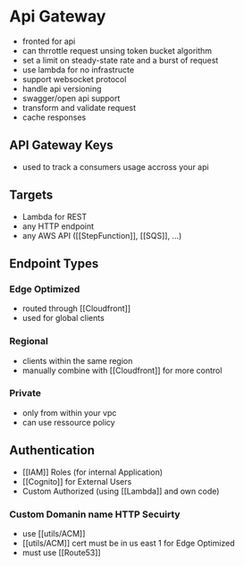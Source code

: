 # Api Gateway
- fronted for api
- can thrrottle request unsing token bucket algorithm
- set a limit on steady-state rate and a burst of request
- use lambda for no infrastructe
- support websocket protocol
- handle api versioning
- swagger/open api support
- transform and validate request
- cache responses

## API Gateway Keys
- used to track a consumers usage accross your api

## Targets
- Lambda for REST
- any HTTP endpoint
- any AWS API ([[StepFunction]], [[SQS]], ...)

## Endpoint Types


### Edge Optimized
- routed through [[Cloudfront]]
- used for global clients

### Regional
- clients within the same region
- manually combine with [[Cloudfront]] for more control

### Private
- only from within your vpc
- can use ressource policy

## Authentication
- [[IAM]] Roles (for internal Application)
- [[Cognito]] for External Users
- Custom Authorized (using [[Lambda]] and own code)

### Custom Domanin  name HTTP Secuirty
- use [[utils/ACM]] 
- [[utils/ACM]] cert must be in us east 1 for Edge Optimized
- must use  [[Route53]]